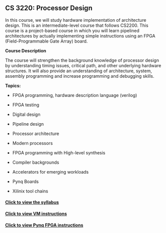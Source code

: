 

## CS 3220: Processor Design

In this course, we will study hardware implementation of architecture design. This is an intermediate-level course that follows CS2200. This course is a project-based course in which you will learn pipelined architectures by actually implementing simple instructions using an FPGA (Field-Programmable Gate Array) board. 

**Course Description**

 The course will strengthen the background knowledge of processor design by understanding timing issues, critical path, and other underlying hardware structures. It will also provide an understanding of architecture, system, assembly programming and increase programming and debugging skills. 

 

**Topics:**

- FPGA programming, hardware description language (verilog)

- FPGA testing 

- Digital design 

- Pipeline design 

-  Processor architecture 

- Modern processors

- FPGA programming with High-level synthesis

- Compiler backgrounds 

- Accelerators for emerging workloads

- Pynq Boards

- Xilinix tool chains 

 

#### [Click to view the syllabus](class_syllabus.html)

#### [Click to view VM instructions](access_vm_steps\access_vm_doc.html)

#### [Click to view Pynq FPGA instructions](access_pynq_boards\access_pynq_doc.html)
